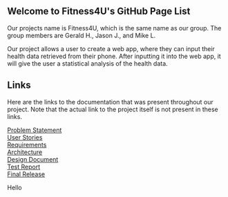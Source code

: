 ## Welcome to Fitness4U's GitHub Page List

Our projects name is Fitness4U, which is the same name as our group. The group members are Gerald H., Jason J., and Mike L.

Our project allows a user to create a web app, where they can input their health data retrieved from their phone. After inputting it into the web app, it will give the user a statistical analysis of the health data.

## Links

Here are the links to the documentation that was present throughout our project. Note that the actual link to the project itself is not present in these links.

[Problem Statement](https://github.com/ml1238/Fitness4You/blob/gh-pages/problem.md) <br />
[User Stories](https://github.com/ml1238/Fitness4You/blob/gh-pages/userstories.md) <br />
[Requirements](https://github.com/ml1238/Fitness4You/blob/gh-pages/requirements.md) <br />
[Architecture](https://github.com/ml1238/Fitness4You/blob/gh-pages/architecture.md) <br />
[Design Document](https://github.com/ml1238/Fitness4You/blob/gh-pages/design.md) <br />
[Test Report](https://github.com/ml1238/Fitness4You/blob/gh-pages/testreport.md) <br />
[Final Release](https://github.com/ml1238/Fitness4You/releases/tag/v1.0.5) <br />

Hello

